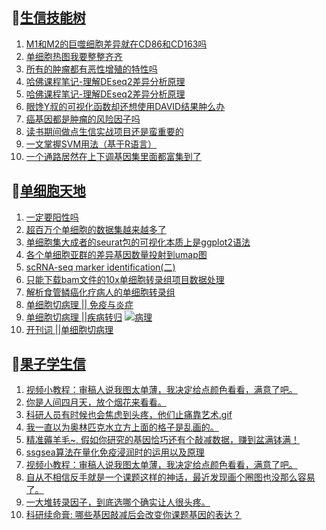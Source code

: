 ## 📝[生信技能树](https://github.com/ixxmu/mp_duty/issues?q=label%3A%E7%94%9F%E4%BF%A1%E6%8A%80%E8%83%BD%E6%A0%91+is%3Aclosed)
<!-- 1issueTable -->

1. [M1和M2的巨噬细胞差异就在CD86和CD163吗](https://github.com/ixxmu/mp_duty/issues/2417) 
2. [单细胞热图我要整整齐齐](https://github.com/ixxmu/mp_duty/issues/2416) 
3. [所有的肿瘤都有恶性增殖的特性吗](https://github.com/ixxmu/mp_duty/issues/2404) 
4. [哈佛课程笔记-理解DEseq2差异分析原理](https://github.com/ixxmu/mp_duty/issues/2396) 
5. [哈佛课程笔记-理解DEseq2差异分析原理](https://github.com/ixxmu/mp_duty/issues/2395) 
6. [眼馋Y叔的可视化函数却还想使用DAVID结果肿么办](https://github.com/ixxmu/mp_duty/issues/2373) 
7. [癌基因都是肿瘤的风险因子吗](https://github.com/ixxmu/mp_duty/issues/2355) 
8. [读书期间做点生信实战项目还是蛮重要的](https://github.com/ixxmu/mp_duty/issues/2349) 
9. [一文掌握SVM用法（基于R语言）](https://github.com/ixxmu/mp_duty/issues/2337) 
10. [一个通路居然在上下调基因集里面都富集到了](https://github.com/ixxmu/mp_duty/issues/2330) 
<!-- 1issueTable -->
## 📝[单细胞天地](https://github.com/ixxmu/mp_duty/issues?q=label%3A%E5%8D%95%E7%BB%86%E8%83%9E%E5%A4%A9%E5%9C%B0+is%3Aclosed)
<!-- 2issueTable -->

1. [一定要阳性吗](https://github.com/ixxmu/mp_duty/issues/2353) 
2. [超百万个单细胞的数据集越来越多了](https://github.com/ixxmu/mp_duty/issues/2327) 
3. [单细胞集大成者的seurat包的可视化本质上是ggplot2语法](https://github.com/ixxmu/mp_duty/issues/2311) 
4. [各个单细胞亚群的差异基因数量投射到umap图](https://github.com/ixxmu/mp_duty/issues/2308) 
5. [scRNA-seq marker identification(二)](https://github.com/ixxmu/mp_duty/issues/2303) 
6. [只能下载bam文件的10x单细胞转录组项目数据处理](https://github.com/ixxmu/mp_duty/issues/2279) 
7. [解析食管鳞癌化疗病人的单细胞转录组](https://github.com/ixxmu/mp_duty/issues/2203) 
8. [单细胞切病理 || 免疫与炎症](https://github.com/ixxmu/mp_duty/issues/2175) 
9. [单细胞切病理 ||疾病转归](https://github.com/ixxmu/mp_duty/issues/2173) [![病理](https://img.shields.io/github/labels/ixxmu/mp_duty/病理)](https://github.com/ixxmu/mp_duty/labels/病理)
10. [开刊词 ||单细胞切病理](https://github.com/ixxmu/mp_duty/issues/2156) 
<!-- 2issueTable -->

## 📝[果子学生信](https://github.com/ixxmu/mp_duty/issues?q=label%3A%E6%9E%9C%E5%AD%90%E5%AD%A6%E7%94%9F%E4%BF%A1+is%3Aclosed)
<!-- 3issueTable -->

1. [视频小教程：审稿人说我图太单薄，我决定给点颜色看看，满意了吧。](https://github.com/ixxmu/mp_duty/issues/2350) 
2. [你是人间四月天，放个烟花来看看。](https://github.com/ixxmu/mp_duty/issues/2291) 
3. [科研人员有时候也会焦虑到头疼，他们止痛靠艺术.gif](https://github.com/ixxmu/mp_duty/issues/2290) 
4. [我一直以为奥林匹克水立方上面的格子是乱画的。](https://github.com/ixxmu/mp_duty/issues/2289) 
5. [精准薅羊毛~, 假如你研究的基因恰巧还有个敲减数据，赚到盆满钵满！](https://github.com/ixxmu/mp_duty/issues/2265) 
6. [ssgsea算法在量化免疫浸润时的运用以及原理](https://github.com/ixxmu/mp_duty/issues/2264) 
7. [视频小教程：审稿人说我图太单薄，我决定给点颜色看看，满意了吧。](https://github.com/ixxmu/mp_duty/issues/2249) 
8. [自从不相信反手就是一个课题这样的神话，最近发现画个圈图也没那么容易了。](https://github.com/ixxmu/mp_duty/issues/2248) 
9. [一大堆转录因子，到底选哪个确实让人很头疼。](https://github.com/ixxmu/mp_duty/issues/2228) 
10. [科研续命膏: 哪些基因敲减后会改变你课题基因的表达？](https://github.com/ixxmu/mp_duty/issues/2222) 
<!-- 3issueTable -->
